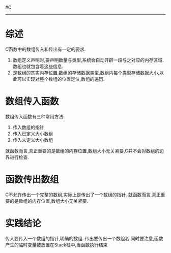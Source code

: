 #C 

---

# 综述

C函数中的数组传入和传出有一定的要求.
1. 数组定义声明时,要声明数量与类型,系统会自动开辟一段与之对应的内存区域.数组也就包含着这些信息.
2. 是数组的其实内存位置,数组的存储数据类型,数组内每个类型存储数据大小,以此可以实现对整个数组的位置定位,数组的遍历.

# 数组传入函数

数组传入函数有三种常用方法:
1. 传入数组的指针
2. 传入已定义大小数组
3. 传入未定义大小数组

就函数而言,真正重要的是数组的内存位置,数组大小无关紧要,C并不会对数组的边界进行检查.

# 函数传出数组

C不允许传出一个完整的数组,实际上是传出了一个数组的指针.
就函数而言,真正重要的是数组的内存位置,数组大小无关紧要.

# 实践结论
传入要传入一个数组的指针,明确的数组.
传出要传出一个数组名.同时要注意,函数产生的临时变量被放置在Stack栈中,当函数执行结束
